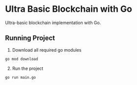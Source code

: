 # Ultra Basic Blockchain with Go

Ultra-basic blockchain implementation with Go.

## Running Project
1. Download all required go modules 
```bash
go mod download
```
2. Run the project
```bash
go run main.go
```

